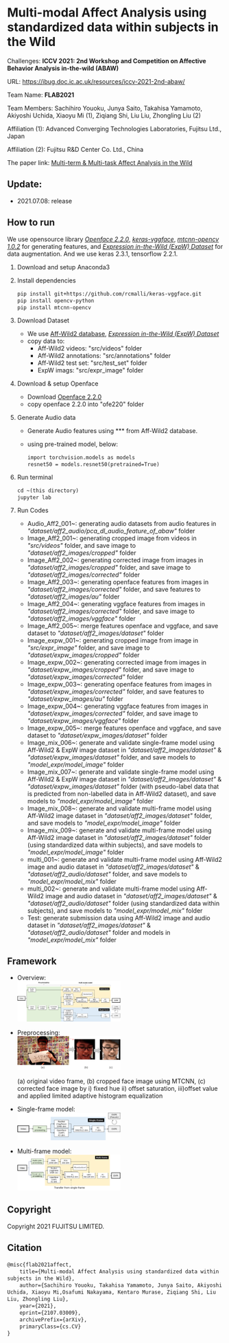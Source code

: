 # Multi-modal Affect Analysis using standardized data within subjects in the Wild 

Challenges: **ICCV 2021: 2nd Workshop and Competition on Affective Behavior Analysis in-the-wild (ABAW)**

URL: https://ibug.doc.ic.ac.uk/resources/iccv-2021-2nd-abaw/

Team Name: **FLAB2021**

Team Members: Sachihiro Youoku, Junya Saito, Takahisa Yamamoto, Akiyoshi Uchida, Xiaoyu Mi (1), Ziqiang Shi, Liu Liu, Zhongling Liu (2)

Affiliation (1): Advanced Converging Technologies Laboratories, Fujitsu Ltd., Japan

Affiliation (2): Fujitsu R&D Center Co. Ltd., China

The paper link: [Multi-term \& Multi-task Affect Analysis in the Wild](https://arxiv.org/pdf/2009.13885.pdf)

## Update:

- 2021.07.08: release

## How to run

 We use opensource library [*Openface 2.2.0*](https://github.com/TadasBaltrusaitis/OpenFace), [*keras-vggface*](https://github.com/rcmalli/keras-vggface), [*mtcnn-opencv 1.0.2*](https://pypi.org/project/mtcnn-opencv/) for generating features, and [*Expression in-the-Wild (ExpW) Dataset*](http://mmlab.ie.cuhk.edu.hk/projects/socialrelation/index.html) for data augmentation. And we use keras 2.3.1, tensorflow 2.2.1.

1. Download and setup Anaconda3

2. Install dependencies

   ```
   pip install git+https://github.com/rcmalli/keras-vggface.git
   pip install opencv-python
   pip install mtcnn-opencv
   ```

3. Download Dataset

   - We use [Aff-Wild2 database](https://ibug.doc.ic.ac.uk/resources/aff-wild2/), [*Expression in-the-Wild (ExpW) Dataset*](http://mmlab.ie.cuhk.edu.hk/projects/socialrelation/index.html)
   - copy data to:
     - Aff-Wild2 videos: "src/videos" folder
     - Aff-Wild2 annotations: "src/annotations" folder
     - Aff-Wild2 test set: "src/test_set" folder
     - ExpW imags: "src/expr_image" folder

4. Download & setup Openface
   - Download [Openface 2.2.0](https://github.com/TadasBaltrusaitis/OpenFace)
   - copy openface 2.2.0 into "ofe220" folder
   
6. Generate Audio data
   - Generate Audio features using *** from Aff-Wild2 database.

   - using pre-trained model, below:

     ```
     import torchvision.models as models
     resnet50 = models.resnet50(pretrained=True)
     ```

     
   
8. Run terminal
   ```
   cd ~(this directory)
   jupyter lab
   ```

9. Run Codes
   - Audio_Aff2_001~: generating audio datasets from audio features in *"dataset/aff2_audio/pca_dl_audio_feature_of_abaw"* folder
   - Image_Aff2_001~: generating cropped image from videos in *"src/videos"* folder, and save image to *"dataset/aff2_images/cropped"* folder
   - Image_Aff2_002~: generating corrected image from images in *"dataset/aff2_images/cropped"* folder, and save image to *"dataset/aff2_images/corrected"* folder
   - Image_Aff2_003~: generating openface features from images in *"dataset/aff2_images/corrected"* folder, and save features to *"dataset/aff2_images/au"* folder
   - Image_Aff2_004~: generating vggface features from images in *"dataset/aff2_images/corrected"* folder, and save image to *"dataset/aff2_images/vggface"* folder
   - Image_Aff2_005~: merge features openface and vggface, and save dataset to *"dataset/aff2_images/dataset"* folder
   - Image_expw_001~: generating cropped image from image in *"src/expr_image"* folder, and save image to *"dataset/expw_images/cropped"* folder
   - Image_expw_002~: generating corrected image from images in *"dataset/expw_images/cropped"* folder, and save image to *"dataset/expw_images/corrected"* folder
   - Image_expw_003~: generating openface features from images in *"dataset/expw_images/corrected"* folder, and save features to *"dataset/expw_images/au"* folder
   - Image_expw_004~: generating vggface features from images in *"dataset/expw_images/corrected"* folder, and save image to *"dataset/expw_images/vggface"* folder
   - Image_expw_005~: merge features openface and vggface, and save dataset to *"dataset/expw_images/dataset"* folder
   - Image_mix_006~: generate and validate single-frame model using Aff-Wild2 & ExpW image dataset in  *"dataset/aff2_images/dataset"*  & *"dataset/expw_images/dataset"* folder, and save models to *"model_expr/model_image"* folder
   - Image_mix_007~: generate and validate single-frame model using Aff-Wild2 & ExpW image dataset in  *"dataset/aff2_images/dataset"*  & *"dataset/expw_images/dataset"* folder (with pseudo-label data that is predicted from non-labelled data in Aff-Wild2 dataset), and save models to *"model_expr/model_image"* folder
   - Image_mix_008~: generate and validate multi-frame model using Aff-Wild2 image dataset in  *"dataset/aff2_images/dataset"*   folder, and save models to *"model_expr/model_image"* folder
   - Image_mix_009~: generate and validate multi-frame model using Aff-Wild2 image dataset in  *"dataset/aff2_images/dataset"*   folder (using standardized data within subjects),  and save models to *"model_expr/model_image"* folder
   - multi_001~: generate and validate multi-frame model using Aff-Wild2 image and audio dataset in  *"dataset/aff2_images/dataset"*  & *"dataset/aff2_audio/dataset"* folder, and save models to *"model_expr/model_mix"* folder
   - multi_002~: generate and validate multi-frame model using Aff-Wild2 image and audio dataset in  *"dataset/aff2_images/dataset"*  & *"dataset/aff2_audio/dataset"* folder (using standardized data within subjects), and save models to *"model_expr/model_mix"* folder
   - Test: generate submission data using Aff-Wild2 image and audio dataset in  *"dataset/aff2_images/dataset"*  & *"dataset/aff2_audio/dataset"* folder and models in *"model_expr/model_mix"* folder

## Framework
  - Overview: <br>
     <img src="overview.png" width=50%>
  - Preprocessing: <br>
     <img src="pre_processing.png" width=50%>
     
     (a) original video frame, (b) cropped face image using MTCNN, (c) corrected face image by i) fixed hue ii) offset saturation, iii)offset value and applied limited adaptive histogram equalization

  - Single-frame model: <br>
     <img src="single_frame.png" width=50%>
  - Multi-frame model: <br>
     <img src="multi_frame.png" width=50%>

## Copyright
Copyright 2021 FUJITSU LIMITED.

## Citation

```
@misc{flab2021affect,
    title={Multi-modal Affect Analysis using standardized data within subjects in the Wild},
    author={Sachihiro Youoku, Takahisa Yamamoto, Junya Saito, Akiyoshi Uchida, Xiaoyu Mi,Osafumi Nakayama, Kentaro Murase, Ziqiang Shi, Liu Liu, Zhongling Liu},
    year={2021},
    eprint={2107.03009},
    archivePrefix={arXiv},
    primaryClass={cs.CV}
}
```
